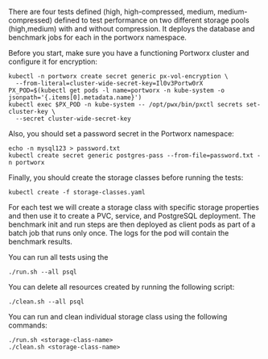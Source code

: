 There are four tests defined (high, high-compressed, medium, medium-compressed) defined to test performance on two different storage pools (high,medium) with and without compression. It deploys the database and benchmark jobs for each in the portworx namespace.

Before you start, make sure you have a functioning Portworx cluster and configure it for encryption:
```
kubectl -n portworx create secret generic px-vol-encryption \
  --from-literal=cluster-wide-secret-key=Il0v3Portw0rX
PX_POD=$(kubectl get pods -l name=portworx -n kube-system -o jsonpath='{.items[0].metadata.name}')
kubectl exec $PX_POD -n kube-system -- /opt/pwx/bin/pxctl secrets set-cluster-key \
  --secret cluster-wide-secret-key
```
Also, you should set a password secret in the Portworx namespace:
```
echo -n mysql123 > password.txt
kubectl create secret generic postgres-pass --from-file=password.txt -n portworx
```

Finally, you should create the storage classes before running the tests:

```
kubectl create -f storage-classes.yaml
```

For each test we will create a storage class with specific storage properties and then use it to create a PVC, service, and PostgreSQL deployment. The benchmark init and run steps are then deployed as client pods as part of a batch job that runs only once. The logs for the pod will contain the benchmark results.

You can run all tests using the 
```
./run.sh --all psql
``` 

You can delete all resources created by running the following script:
```
./clean.sh --all psql
```

You can run and clean individual storage class using the following commands:
```
./run.sh <storage-class-name>
./clean.sh <storage-class-name>
``` 
